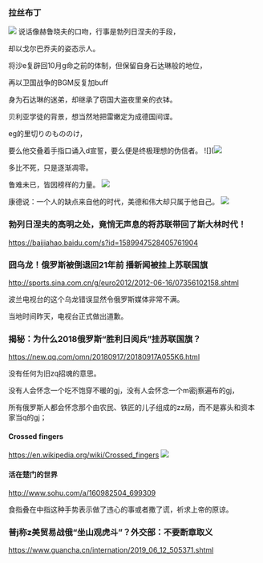 ### 拉丝布丁
![](https://pic2.zhimg.com/v2-0d0f0f90a359e2351f266411789f83a9_r.jpg)
说话像赫鲁晓夫的口吻，行事是勃列日涅夫的手段，

却以戈尔巴乔夫的姿态示人。

将沙e复辟回10月g命之前的体制，但保留自身石达琳般的地位，

再以卫国战争的BGM反复加buff

身为石达琳的迷弟，却继承了窃国大盗夜里亲的衣钵。

贝利亚学徒的背景，想当然地把雷嫩定为成德国间谍。

eg的里切りのもののけ，

要么他交叠着手指口诵入d宣誓，要么便是终极理想的伪信者。
![](![](https://previews.123rf.com/images/wavebreakmediamicro/wavebreakmediamicro1604/wavebreakmediamicro160410518/55088404-vue-arri%C3%A8re-de-la-prestation-de-serment-d-affaires-avec-les-doigts-crois%C3%A9s-sur-fond-bleu.jpg)

多比不死，只是逐渐凋零。

鲁难未已，皆因榜样的力量。
![](http://s1.favim.com/orig/151109/brave-dobby-free-free-elf-Favim.com-3542151.jpg)

康德说：一个人的缺点来自他的时代，美德和伟大却只属于他自己。
![](https://media1.tenor.com/images/9a5b5b7b19cff2fcd0838c1bf125081f/tenor.gif)

### 勃列日涅夫的高明之处，竟悄无声息的将苏联带回了斯大林时代！
https://baijiahao.baidu.com/s?id=1589947528405761904

### 囧乌龙！俄罗斯被倒退回21年前 播新闻被挂上苏联国旗
http://sports.sina.com.cn/g/euro2012/2012-06-16/07356102158.shtml

波兰电视台的这个乌龙错误显然令俄罗斯媒体非常不满。

当地时间昨天，电视台正式做出道歉。

### 揭秘：为什么2018俄罗斯“胜利日阅兵”挂苏联国旗？
https://new.qq.com/omn/20180917/20180917A055K6.html

没有任何为旧zq招魂的意思。

没有人会怀念一个吃不饱穿不暖的gj，没有人会怀念一个m密j察遍布的gj，

所有俄罗斯人都会怀念那个由农民、铁匠的儿子组成的zz局，而不是寡头和资本家当q的gj；

#### Crossed fingers
https://en.wikipedia.org/wiki/Crossed_fingers
![](https://upload.wikimedia.org/wikipedia/commons/a/ac/Hands-Fingers-Crossed.jpg)

#### 活在楚门的世界
http://www.sohu.com/a/160982504_699309

食指叠在中指这种手势表示做了违心的事或者撒了谎，祈求上帝的原谅。

### 普j称z美贸易战俄“坐山观虎斗”？外交部：不要断章取义
https://www.guancha.cn/internation/2019_06_12_505371.shtml
